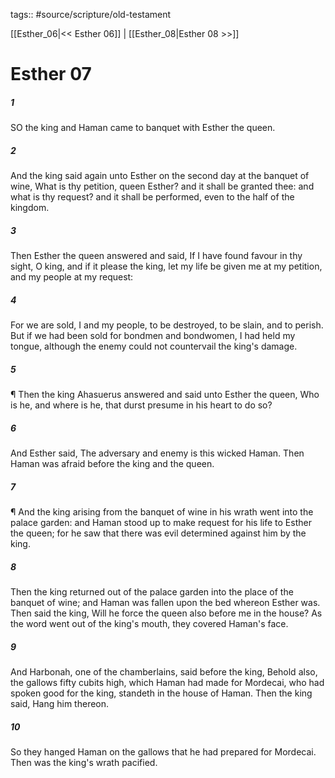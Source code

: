 tags:: #source/scripture/old-testament

[[Esther_06|<< Esther 06]] | [[Esther_08|Esther 08 >>]]

# Esther 07

##### 1

SO the king and Haman came to banquet with Esther the queen.

##### 2

And the king said again unto Esther on the second day at the banquet of wine, What is thy petition, queen Esther? and it shall be granted thee: and what is thy request? and it shall be performed, even to the half of the kingdom.

##### 3

Then Esther the queen answered and said, If I have found favour in thy sight, O king, and if it please the king, let my life be given me at my petition, and my people at my request:

##### 4

For we are sold, I and my people, to be destroyed, to be slain, and to perish. But if we had been sold for bondmen and bondwomen, I had held my tongue, although the enemy could not countervail the king's damage.

##### 5

¶ Then the king Ahasuerus answered and said unto Esther the queen, Who is he, and where is he, that durst presume in his heart to do so?

##### 6

And Esther said, The adversary and enemy is this wicked Haman. Then Haman was afraid before the king and the queen.

##### 7

¶ And the king arising from the banquet of wine in his wrath went into the palace garden: and Haman stood up to make request for his life to Esther the queen; for he saw that there was evil determined against him by the king.

##### 8

Then the king returned out of the palace garden into the place of the banquet of wine; and Haman was fallen upon the bed whereon Esther was. Then said the king, Will he force the queen also before me in the house? As the word went out of the king's mouth, they covered Haman's face.

##### 9

And Harbonah, one of the chamberlains, said before the king, Behold also, the gallows fifty cubits high, which Haman had made for Mordecai, who had spoken good for the king, standeth in the house of Haman. Then the king said, Hang him thereon.

##### 10

So they hanged Haman on the gallows that he had prepared for Mordecai. Then was the king's wrath pacified.

